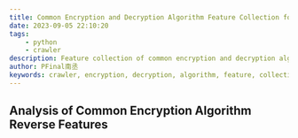 ```yaml
---
title: Common Encryption and Decryption Algorithm Feature Collection for Crawlers
date: 2023-09-05 22:10:20
tags:
    - python
    - crawler
description: Feature collection of common encryption and decryption algorithms for crawlers
author: PFinal南丞
keywords: crawler, encryption, decryption, algorithm, feature, collection
---
```


## Analysis of Common Encryption Algorithm Reverse Features 